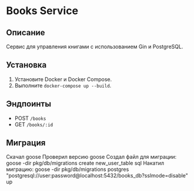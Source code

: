# Books Service

## Описание
Сервис для управления книгами с использованием Gin и PostgreSQL.

## Установка
1. Установите Docker и Docker Compose.
2. Выполните `docker-compose up --build`.

## Эндпоинты
- POST `/books`
- GET `/books/:id`

## Миграция
Скачал goose
Проверил версию goose
Создал файл для миграции: goose -dir pkg/db/migrations create new_user_table sql
Накатил миграцию: goose -dir pkg/db/migrations postgres "postgresql://user:password@localhost:5432/books_db?sslmode=disable" up
